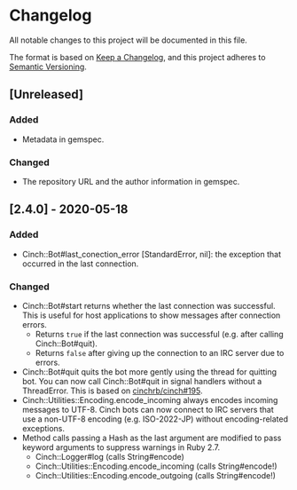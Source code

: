 # Changelog

All notable changes to this project will be documented in this file.

The format is based on [Keep a Changelog](https://keepachangelog.com/en/1.0.0/),
and this project adheres to [Semantic Versioning](https://semver.org/spec/v2.0.0.html).

## [Unreleased]

### Added

* Metadata in gemspec.

### Changed

* The repository URL and the author information in gemspec.

## [2.4.0] - 2020-05-18

### Added

* Cinch::Bot#last\_conection\_error [StandardError, nil]: the exception that occurred in the last connection.

### Changed

* Cinch::Bot#start returns whether the last connection was successful.
  This is useful for host applications to show messages after connection errors.
    * Returns `true` if the last connection was successful (e.g. after calling Cinch::Bot#quit).
    * Returns `false` after giving up the connection to an IRC server due to errors.
* Cinch::Bot#quit quits the bot more gently using the thread for quitting bot.
  You can now call Cinch::Bot#quit in signal handlers without a ThreadError.
  This is based on [cinchrb/cinch#195](https://github.com/cinchrb/cinch/pull/195).
* Cinch::Utilities::Encoding.encode_incoming always encodes incoming messages to UTF-8.
  Cinch bots can now connect to IRC servers that use a non-UTF-8 encoding (e.g. ISO-2022-JP) without encoding-related exceptions.
* Method calls passing a Hash as the last argument are modified to pass keyword arguments to suppress warnings in Ruby 2.7.
    * Cinch::Logger#log (calls String#encode)
    * Cinch::Utilities::Encoding.encode_incoming (calls String#encode!)
    * Cinch::Utilities::Encoding.encode_outgoing (calls String#encode!)
